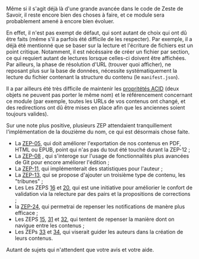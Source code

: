 Même si il s'agit déjà là d'une grande avancée dans le code de Zeste de 
Savoir, il reste encore bien des choses à faire, et ce module sera probablement 
amené à encore bien évoluer.

En effet, il n'est pas exempt de défaut, qui sont autant de choix qui ont dû 
être faits (même s'il a parfois été difficile de les respecter). Par exemple,
il a déjà été mentionné que se baser sur la lecture et l'écriture de fichiers 
est un point critique. Notamment, il est nécéssaire de créer un fichier par 
section, ce qui requiert autant de lectures lorsque celles-ci doivent être 
affichées. Par ailleurs, la phase de résolution d'URL (trouver quoi afficher), 
ne reposant plus sur la base de données, nécessite systématiquement la lecture
du fichier contenant la structure du contenu (le `manifest.json`). 

Il a par ailleurs été très difficile de maintenir les 
[propritétés ACID](https://fr.wikipedia.org/wiki/Propriétés_ACID) (deux objets 
ne peuvent pas porter le même nom) et le référencement concernant ce module 
(par exemple, toutes les URLs de vos contenus ont changé, et des redirections 
ont dû être mises en place afin que les anciennes soient toujours valides).

Sur une note plus positive, plusieurs ZEP attendaient tranquillement 
l'implémentation de la douzième du nom, ce qui est désormais chose faite. 

+ La [ZEP-05](https://zestedesavoir.com/forums/sujet/676/zep-05-refonte-du-traitement-markdown-pour-lexport/), qui doit améliorer l'exportation de nos contenus en PDF, HTML ou EPUB, point qui n'as pas du tout été touché durant la ZEP-12 ;
+ La [ZEP-08](https://zestedesavoir.com/forums/sujet/724/zep-08-utilisation-de-git-pour-gerer-les-tutos-et-articles/) , qui s'interoge sur l'usage de fonctionnalités plus avancées de Git pour encore améliorer l'édition ;
+ La [ZEP-11](https://zestedesavoir.com/forums/sujet/3084/zep-11-interface-de-statistiques-sur-les-tutoriels/), qui implémenterait des statistiques pour l'auteur ;
+ La  [ZEP-13](https://zestedesavoir.com/forums/sujet/976/zep-13-tribune-libre/), qui se propose d'ajouter un troisième type de contenu, les "tribunes" ;
+ Les Les ZEPS [16](https://zestedesavoir.com/forums/sujet/1243/zep-16-page-de-proposition-de-corrections/) et [20](https://zestedesavoir.com/forums/sujet/2042/zep-20-relecture-des-tutos-par-les-pairs/), qui est une initiative pour améliorier le confort de validation via la relecture par des pairs et la propositions de corrections ;
+ la [ZEP-24](https://zestedesavoir.com/forums/sujet/2251/zep-24-refonte-et-enrichissement-des-notifications/), qui permetrai de repenser les notifications de manère plus efficace ;
+ Les ZEPS [15](https://zestedesavoir.com/forums/sujet/1082/zep-15-navigation-a-facettes-a-travers-le-site/), [31](https://zestedesavoir.com/forums/sujet/3149/zep-31-les-parcours-de-connaissances/) et [32](https://zestedesavoir.com/forums/sujet/3152/zep-32-cartographie-des-contenus/), qui tentent de repenser la manière dont on navigue entre les contenus ;
+ Les ZEPs [33](https://zestedesavoir.com/forums/sujet/3992/zep-33-template-de-tutoriels-et-editorialisation/) et [34](https://zestedesavoir.com/forums/sujet/4010/zep-34-template-de-tutoriels/), qui viserait guider les auteurs dans la création de leurs contenus.

Autant de sujets qui n'attendent que votre avis et votre aide.
